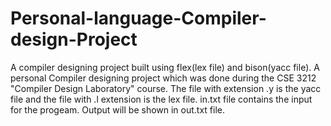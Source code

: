 # Personal-language-Compiler-design-Project
A compiler designing project built using flex(lex file) and bison(yacc file).
A personal Compiler designing project which was done during the CSE 3212 "Compiler Design Laboratory" course. 
The file with extension .y is the yacc file and the file with .l extension is the lex file. 
in.txt file contains the input for the progeam. Output will be shown in out.txt file. 

